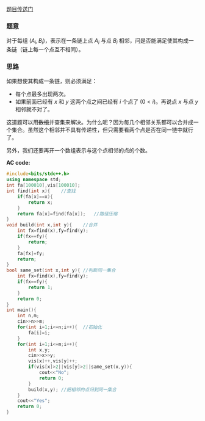 [题目传送门](https://www.luogu.com.cn/problem/AT_abc231_d)
### 题意
对于每组 $(A_i,B_i)$，表示在一条链上点 $A_i$ 与点 $B_i$ 相邻，问是否能满足使其构成一条链（链上每一个点互不相同）。
### 思路
如果想使其构成一条链，则必须满足：
- 每个点最多出现两次。
- 如果前面已经有 $x$ 和 $y$ 这两个点之间已经有 $i$ 个点了 $(0<i)$。再说点 $x$ 与点 $y$ 相邻就不对了。

这道题可以用~~数组~~并查集来解决。为什么呢？因为每几个相邻关系都可以合并成一个集合。虽然这个相邻并不具有传递性，但只需要看两个点是否在同一链中就行了。

另外，我们还要再开一个数组表示与这个点相邻的点的个数。

**AC code:**
```cpp
#include<bits/stdc++.h>
using namespace std;
int fa[100010],vis[100010];
int find(int x){	//查找
	if(fa[x]==x){
		return x;
	}
	return fa[x]=find(fa[x]);	//路径压缩
}
void build(int x,int y){	//合并
	int fx=find(x),fy=find(y);
	if(fx==fy){
		return;
	}
	fa[fx]=fy;
	return;
}
bool same_set(int x,int y){	//判断同一集合
	int fx=find(x),fy=find(y);
	if(fx==fy){
		return 1;
	}
	return 0;
}
int main(){
	int n,m;
	cin>>n>>m;
	for(int i=1;i<=n;i++){	//初始化
		fa[i]=i;
	}
	for(int i=1;i<=m;i++){
		int x,y;
		cin>>x>>y;
		vis[x]++,vis[y]++;
		if(vis[x]>2||vis[y]>2||same_set(x,y)){
			cout<<"No";
			return 0;
		}
		build(x,y);	//把相邻的点归到同一集合
	}
	cout<<"Yes";
	return 0;
}
```
